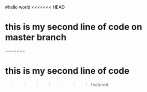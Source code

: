 #hello world
<<<<<<< HEAD
# this is my second line of code on master branch
=======
# this is my second line of code
>>>>>>> feature4

